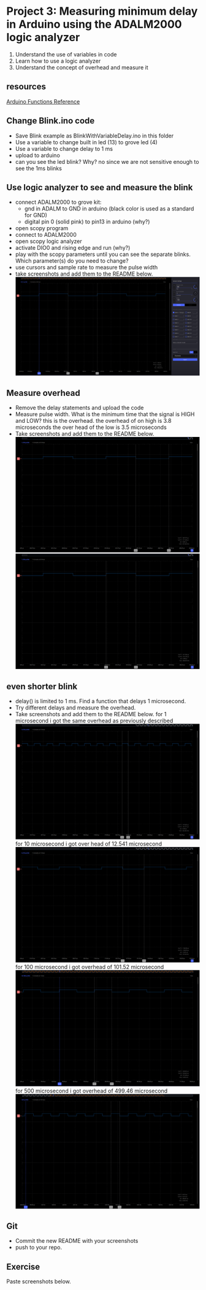 # Project 3: Measuring minimum delay in Arduino using the ADALM2000 logic analyzer

1. Understand the use of variables in code
2. Learn how to use a logic analyzer
3. Understand the concept of overhead and measure it

## resources
[Arduino Functions Reference](https://www.arduino.cc/reference/en/)

## Change Blink.ino code
 - Save Blink example as BlinkWithVariableDelay.ino in this folder
 - Use a variable to change built in led (13) to grove led (4)
 - Use a variable to change delay to 1 ms 
 - upload to arduino
 - can you see the led blink? Why? no since we are not sensitive enough to see the 1ms blinks

## Use logic analyzer to see and measure the blink
 - connect ADALM2000 to grove kit: 
    - gnd in ADALM to GND in arduino (black color is used as a standard for GND)
    - digital pin 0 (solid pink) to pin13 in arduino (why?)
 - open scopy program
 - connect to ADALM2000
 - open scopy logic analyzer
 - activate DIO0 and rising edge and run (why?)
 - play with the scopy parameters until you can see the separate blinks. Which parameter(s) do you need to change?
 - use cursors and sample rate to measure the pulse width
 - take screenshots and add them to the README below.
 ![alt text](ex3_p1.PNG)

## Measure overhead
 - Remove the delay statements and upload the code
 - Measure pulse width. What is the minimum time that the signal is HIGH and LOW? this is the overhead.
 the overhead of on high is 3.8 microseconds
 the over head of the low is 3.5 microseconds
 - Take screenshots and add them to the README below.
 ![alt text](ex3_p2.PNG)
![alt text](ex3_p3.PNG)

## even shorter blink
- delay() is limited to 1 ms. Find a function that delays 1 microsecond. 
 - Try different delays and measure the overhead.
 - Take screenshots and add them to the README below.
for 1 microsecond i got the same overhead as previously described
![alt text](ex3_1mics.PNG)
for 10 microsecond i got over head of 12.541 microsecond
![alt text](ex3_10mics.PNG)
for 100 microsecond i got overhead of 101.52 microsecond
![alt text](ex3_100mics.PNG) 
for 500 microsecond i got overhead of 499.46 microsecond
![alt text](ex3_500mics.PNG)
## Git
 - Commit the new README with your screenshots
 - push to your repo.

## Exercise
Paste screenshots below.

